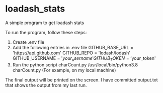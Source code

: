 # loadash_stats
A simple program to get loadash stats

To run the program, follow these steps:

1. Create .env file
2. Add the following entries in .env file
   GITHUB_BASE_URL = 'https://api.github.com'
   GITHUB_REPO = 'lodash/lodash'
   GITHUB_USERNAME = '$your_username'
   GITHUB_TOKEN = '$your_token'
3. Run the python script charCount.py
   /usr/local/bin/python3.8 charCount.py (For example, on my local machine)

The final output will be printed on the screen. I have committed output.txt that shows the output from my last run.

